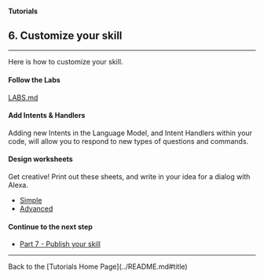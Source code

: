 #### Tutorials
## 6. Customize your skill <a id="title"></a>
<hr />

Here is how to customize your skill.


#### Follow the Labs
[LABS.md](./LABS#title)

#### Add Intents & Handlers
Adding new Intents in the Language Model, and Intent Handlers within your code, will allow you to respond to new types of questions and commands.


#### Design worksheets
Get creative!  Print out these sheets, and write in your idea for a dialog with Alexa.

 + [Simple](https://www.amazon.com/clouddrive/share/TeDlmZCn6MV0xqCioIhwq5F14S1ZsQH1wJRIefElqrg?ref_=cd_ph_share_link_copy)
 + [Advanced](https://www.amazon.com/clouddrive/share/nVR5bwA7en3Qer1eeUyhBljDUeWgU7UNFGAbVdOYSdb?ref_=cd_ph_share_link_copy)


#### Continue to the next step

 * [Part 7 - Publish your skill](./PAGE7.md#title)


<hr />
Back to the [Tutorials Home Page](../README.md#title)
